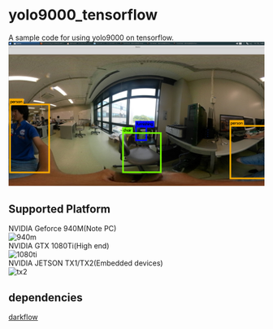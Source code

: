 # yolo9000_tensorflow    
A sample code for using yolo9000 on tensorflow.
![yolo9000](YOLO9000.png)  


## Supported Platform  
NVIDIA Geforce 940M(Note PC)  
![940m](http://www.nvidia.co.jp/content/product-detail-pages/geforce-900m-series/thumb-geforce-940m.jpg)  
NVIDIA GTX 1080Ti(High end)  
![1080ti](http://images.nvidia.com/graphics-cards/geforce/pascal/jp/images/gallery-gtx-1080-ti-1.jpg)  
NVIDIA JETSON TX1/TX2(Embedded devices)  
![tx2](http://images.nvidia.com/content/tegra/embedded-systems/images/jx10-jetson-tx2-170203.jpg)  

  
## dependencies      
[darkflow](https://github.com/thtrieu/darkflow)  

